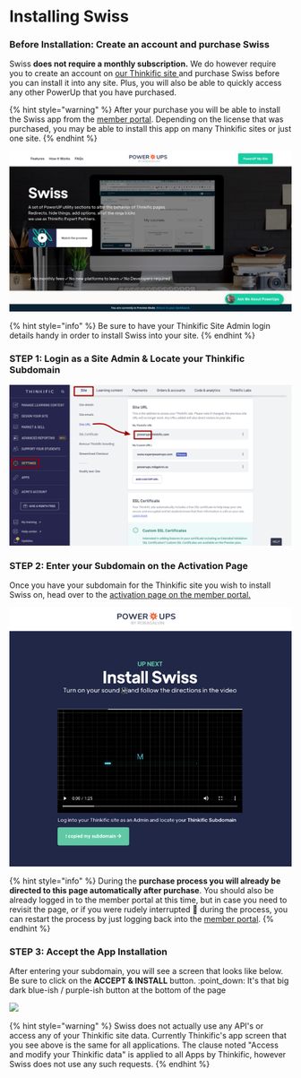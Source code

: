 # Installing Swiss

### Before Installation:  Create an account and purchase Swiss

Swiss **does not require a monthly subscription.** We do however require you to create an account on [our Thinkific site ](https://powerups.thinkific.com/)and purchase Swiss before you can install it into any site. Plus, you will also be able to quickly access any other PowerUp that you have purchased.

{% hint style="warning" %}
After your purchase you will be able to install the Swiss app from the [member portal](https://powerups.thinkific.com/pages/playeah-activation).  Depending on the license that was purchased, you may be able to install this app on many Thinkific sites or just one site.
{% endhint %}

![](../.gitbook/assets/Swiss.png)

{% hint style="info" %}
Be sure to have your Thinkific Site Admin login details handy in order to install Swiss into your site.
{% endhint %}

### STEP 1: Login as a Site Admin & Locate your Thinkific Subdomain

![](../.gitbook/assets/Settings-PowerUps-for-Thinkific-Sites-by-Rob-Galvin.png)

### STEP 2: Enter your Subdomain on the Activation Page

Once you have your subdomain for the Thinkific site you wish to install Swiss on, head over to the [activation page on the member portal.](https://www.superpowerups.com/pages/swiss-activate)

![](<../.gitbook/assets/Screen Shot 2021-06-07 at 12.58.25 PM.png>)

{% hint style="info" %}
During the **purchase process you will already be directed to this page automatically after purchase**. You should also be already logged in to the member portal at this time, but in case you need to revisit the page, or if you were rudely interrupted :triumph: during the process, you can restart the process by just logging back into the [member portal](https://powerups.thinkific.com/enrollments).
{% endhint %}

### STEP 3: Accept the App Installation

After entering your subdomain, you will see a screen that looks like below. Be sure to click on the **ACCEPT & INSTALL** button. :point\_down: It's that big dark blue-ish / purple-ish button at the bottom of the page

![](../.gitbook/assets/Install-Swiss-💥-PowerUp-on-My-Modern-Met-Academy.png)

{% hint style="warning" %}
Swiss does not actually use any API's or access any of your Thinkific site data. Currently Thinkific's app screen that you see above is the same for all applications. The clause noted "Access and modify your Thinkific data" is applied to all Apps by Thinkific, however Swiss does not use any such requests.&#x20;
{% endhint %}

###
